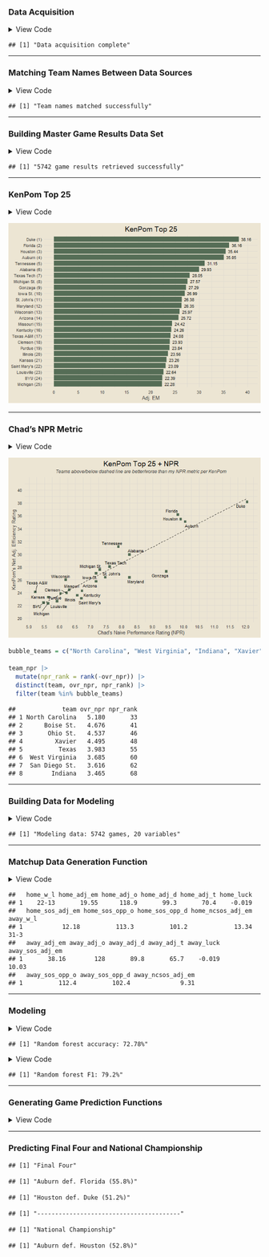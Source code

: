 
### Data Acquisition

<details>
<summary>
View Code
</summary>

``` r
my_cols = c(
  "rk", "team", "conf", "w_l", "adj_em", "adj_o", "adj_o_rk", "adj_d", "adj_d_rk",
  "adj_t","adj_t_rk", "luck", "luck_rk", "sos_adj_em", "sos_adj_em_rk", "sos_opp_o",
  "sos_opp_o_rk", "sos_opp_d", "sos_opp_d_rk", "ncsos_adj_em", "ncsos_adj_em_rk"
)

get_kenpom = function() {
  url = "https://kenpom.com/"
  webpage = read_html(url)
  tbl = (webpage |> html_nodes(css = "#data-area") |> html_table())[[1]]
  
  df = tbl |>
    setNames(my_cols) |>
    filter(rk != "Rk" & rk != "") |>
    mutate(rk = as.integer(rk), adj_em = as.numeric(adj_em), adj_o = as.numeric(adj_o),
           adj_o_rk = as.integer(adj_o_rk), adj_d = as.numeric(adj_d), adj_d_rk = as.integer(adj_d_rk),
           adj_t = as.numeric(adj_t), adj_t_rk = as.integer(adj_t_rk), luck = as.numeric(luck),
           luck_rk = as.integer(luck_rk), sos_adj_em = as.numeric(sos_adj_em),
           sos_adj_em_rk = as.integer(sos_adj_em_rk), sos_opp_o = as.numeric(sos_opp_o),
           sos_opp_o_rk = as.integer(sos_opp_o_rk), sos_opp_d = as.numeric(sos_opp_d),
           sos_opp_d_rk = as.integer(sos_opp_d_rk), ncsos_adj_em = as.numeric(ncsos_adj_em),
           ncsos_adj_em_rk = as.integer(ncsos_adj_em_rk))
  
  return(df)
}

# kp_raw = get_kenpom() |>
#   mutate(team = trimws(str_remove_all(team, "\\d+")))

kpr = suppressMessages(read_excel("kenpom_raw.xlsx"))

kp_raw = kpr |>
    setNames(my_cols) |>
    filter(rk != "Rk" & rk != "") |>
    mutate(rk = as.integer(rk), adj_em = as.numeric(adj_em), adj_o = as.numeric(adj_o),
           adj_o_rk = as.integer(adj_o_rk), adj_d = as.numeric(adj_d), adj_d_rk = as.integer(adj_d_rk),
           adj_t = as.numeric(adj_t), adj_t_rk = as.integer(adj_t_rk), luck = as.numeric(luck),
           luck_rk = as.integer(luck_rk), sos_adj_em = as.numeric(sos_adj_em),
           sos_adj_em_rk = as.integer(sos_adj_em_rk), sos_opp_o = as.numeric(sos_opp_o),
           sos_opp_o_rk = as.integer(sos_opp_o_rk), sos_opp_d = as.numeric(sos_opp_d),
           sos_opp_d_rk = as.integer(sos_opp_d_rk), ncsos_adj_em = as.numeric(ncsos_adj_em),
           ncsos_adj_em_rk = as.integer(ncsos_adj_em_rk)) |>
  mutate(team = str_trim(str_remove_all(team, "\\d+")))

games_raw = cbd_torvik_game_box(year = 2025)
print("Data acquisition complete")
```

</details>

    ## [1] "Data acquisition complete"

------------------------------------------------------------------------

### Matching Team Names Between Data Sources

<details>
<summary>
View Code
</summary>

``` r
kp_teams = sort(unique(kp_raw$team))

torvik_teams = games_raw |>
  count(team) |>
  filter(n >= 20) |>
  pull(team)

matched_teams = intersect(kp_teams, torvik_teams)
unmatched_teams = kp_teams[!kp_teams %in% matched_teams]

kp = kp_raw |>
  mutate(team = case_when(team == "CSUN" ~ "Cal St. Northridge",
                          team == "Kansas City" ~ "UMKC",
                          team == "McNeese" ~ "McNeese St.",
                          team == "Nicholls" ~ "Nicholls St.",
                          team == "SIUE" ~ "SIU Edwardsville",
                          team == "Southeast Missouri" ~ "Southeast Missouri St.",
                          team == "East Texas A&M" ~ "Texas A&M Commerce",
                          T ~ team))

if (length(intersect(kp$team, torvik_teams)) == length(torvik_teams)) {
  print("Team names matched successfully")
} else {
  print("Team names not matched")
}
```

</details>

    ## [1] "Team names matched successfully"

------------------------------------------------------------------------

### Building Master Game Results Data Set

<details>
<summary>
View Code
</summary>

``` r
valid_game_ids = games_raw |>
  filter(team %in% torvik_teams) |>
  count(game_id) |>
  filter(n == 2) |>
  pull(game_id)

get_home_team = function(gid) {
  teams = games_raw |>
    filter(game_id == gid) |>
    pull(team)
  
  loc1 = str_locate(gid, teams[1])[1]
  loc2 = str_locate(gid, teams[2])[1]
  
  if (loc1 < loc2) {
    return(teams[2])
  } else {
    return(teams[1])
  }
}

get_away_team = function(gid) {
  teams = games_raw |>
    filter(game_id == gid) |>
    pull(team)
  
  loc1 = str_locate(gid, teams[1])[1]
  loc2 = str_locate(gid, teams[2])[1]
  
  if (loc1 < loc2) {
    return(teams[1])
  } else {
    return(teams[2])
  }
}

home_away_teams = data.frame(game_id = valid_game_ids) |>
  mutate(home_team = sapply(game_id, get_home_team),
         away_team = sapply(game_id, get_away_team))

team_game_pts_scored = games_raw |>
  distinct(game_id, team, pts)

game_results = home_away_teams |>
  inner_join(games_raw |>
  distinct(game_id, date), by = "game_id") |>
  select(game_id, date, home_team, away_team) |>
  inner_join(team_game_pts_scored, by = c("game_id", "home_team" = "team")) |>
  rename(home_score = pts) |>
  inner_join(team_game_pts_scored, by = c("game_id", "away_team" = "team")) |>
  rename(away_score = pts) |>
  mutate(win_team = ifelse(home_score > away_score, home_team, away_team),
         lose_team = ifelse(home_score > away_score, away_team, home_team),
         win_score = ifelse(home_score > away_score, home_score, away_score),
         lose_score = ifelse(home_score > away_score, away_score, home_score))

sprintf("%s game results retrieved successfully", nrow(game_results))
```

</details>

    ## [1] "5742 game results retrieved successfully"

------------------------------------------------------------------------

### KenPom Top 25

<details>
<summary>
View Code
</summary>

``` r
better_date = function(date) {
  return(paste0(month(date, label = T, abbr = F), " ", day(date), ", ", year(date)))
}

fig_data = kp |>
  slice_max(adj_em, n = 25, with_ties = F) |>
  mutate(team = paste0(team, " (", rk, ")"))

fig_data |>
  ggplot(aes(reorder(team, adj_em), adj_em)) +
  geom_col(fill = "#556d56") +
  geom_text(aes(label = adj_em), size = 3, hjust = -0.25) +
  coord_flip(ylim = c(0, max(fig_data$adj_em) * 1.05)) +
  scale_y_continuous(breaks = seq(0, 50, by = 5)) +
  labs(x = NULL, y = "Adj. EM",
       title = "KenPom Top 25")
```

</details>

![](README_files/figure-gfm/unnamed-chunk-6-1.png)<!-- -->

------------------------------------------------------------------------

### Chad’s NPR Metric

<details>
<summary>
View Code
</summary>

``` r
get_team_off_ppg = function(tm) {
  home = game_results |> filter(home_team == tm) |> pull(home_score)
  away = game_results |> filter(away_team == tm) |> pull(away_score)
  return(round(mean(c(home, away)), 3))
}

get_team_def_ppg = function(tm) {
  home = game_results |> filter(home_team == tm) |> pull(away_score)
  away = game_results |> filter(away_team == tm) |> pull(home_score)
  return(round(mean(c(home, away)), 3))
}

all_teams = sort(unique(c(game_results$home_team, game_results$away_team)))

team_ppg = data.frame(team = all_teams) |>
  mutate(off_ppg = sapply(team, get_team_off_ppg),
         def_ppg = sapply(team, get_team_def_ppg))

npr_results = game_results |>
  inner_join(team_ppg, by = c("home_team" = "team")) |>
  rename(home_off_ppg = off_ppg, home_def_ppg = def_ppg) |>
  inner_join(team_ppg, by = c("away_team" = "team")) |>
  rename(away_off_ppg = off_ppg, away_def_ppg = def_ppg) |>
  mutate(home_exp = (home_off_ppg + away_def_ppg) / 2,
         away_exp = (away_off_ppg + home_def_ppg) / 2,
         home_off_npr = home_score - home_exp,
         home_def_npr = away_exp - away_score,
         away_off_npr = away_score - away_exp,
         away_def_npr = home_exp - home_score)

get_team_off_npr = function(tm) {
  home = npr_results |> filter(home_team == tm) |> pull(home_off_npr)
  away = npr_results |> filter(away_team == tm) |> pull(away_off_npr)
  return(round(mean(c(home, away)), 3))
}

get_team_def_npr = function(tm) {
  home = npr_results |> filter(home_team == tm) |> pull(home_def_npr)
  away = npr_results |> filter(away_team == tm) |> pull(away_def_npr)
  return(round(mean(c(home, away)), 3))
}

team_npr = data.frame(team = all_teams) |>
  mutate(off_npr = sapply(team, get_team_off_npr),
         def_npr = sapply(team, get_team_def_npr),
         ovr_npr = off_npr + def_npr) |>
  arrange(desc(ovr_npr))

inner_join(x = team_npr |> select(team, ovr_npr) |> mutate(npr_rk = rank(-ovr_npr)),
           y = kp |> select(team, kp_rank = rk, adj_em),
           by = "team") |>
  filter(kp_rank <= 25) |>
  ggplot(aes(ovr_npr, adj_em)) +
  geom_point(size = 2, col = "#556d56", shape = "square") +
  geom_line(stat = "smooth", method = "lm", formula = y ~ x, linetype = "dashed") +
  ggrepel::geom_text_repel(aes(label = team), size = 3, max.overlaps = 25) +
  scale_x_continuous(breaks = seq(0, 20, by = 0.5)) +
  scale_y_continuous(breaks = seq(0, 50, by = 2)) +
  labs(x = "Chad's Naive Performance Rating (NPR)", y = "KenPom's Net Adj. Efficiency Rating",
       title = "KenPom Top 25 + NPR", subtitle = "Teams above/below dashed line are better/worse than my NPR metric per KenPom")
```

</details>

![](README_files/figure-gfm/unnamed-chunk-7-1.png)<!-- -->

``` r
bubble_teams = c("North Carolina", "West Virginia", "Indiana", "Xavier", "Texas", "Ohio St.", "Boise St.", "San Diego St.")

team_npr |>
  mutate(npr_rank = rank(-ovr_npr)) |>
  distinct(team, ovr_npr, npr_rank) |>
  filter(team %in% bubble_teams)
```

    ##             team ovr_npr npr_rank
    ## 1 North Carolina   5.180       33
    ## 2      Boise St.   4.676       41
    ## 3       Ohio St.   4.537       46
    ## 4         Xavier   4.495       48
    ## 5          Texas   3.983       55
    ## 6  West Virginia   3.685       60
    ## 7  San Diego St.   3.616       62
    ## 8        Indiana   3.465       68

------------------------------------------------------------------------

### Building Data for Modeling

<details>
<summary>
View Code
</summary>

``` r
kp_refined = kp |>
  select(-contains("rk"), -conf)

kp_names = names(kp_refined)

home_kp = kp_refined |>
  setNames(paste0("home_", kp_names))

away_kp = kp_refined |>
  setNames(paste0("away_", kp_names))

modeling_results = game_results |>
  transmute(home_team, away_team,
            home_win = ifelse(win_team == home_team, 1, 0)) |>
  inner_join(home_kp, by = "home_team") |>
  inner_join(away_kp, by = "away_team") |>
  select(-c(home_team, away_team)) |>
  mutate(home_win = factor(home_win))

sprintf("Modeling data: %s games, %s variables", nrow(modeling_results), ncol(modeling_results) - 1)
```

</details>

    ## [1] "Modeling data: 5742 games, 20 variables"

------------------------------------------------------------------------

### Matchup Data Generation Function

<details>
<summary>
View Code
</summary>

``` r
# helper function to generate modeling data for a given matchup
generate_matchup_data = function(home_team, away_team) {
  return(data.frame(home_team = home_team, away_team = away_team) |>
    inner_join(home_kp, by = "home_team") |>
    inner_join(away_kp, by = "away_team") |>
    select(-c(home_team, away_team)))
}

# example output
generate_matchup_data(home_team = "North Carolina", away_team = "Duke")
```

</details>

    ##   home_w_l home_adj_em home_adj_o home_adj_d home_adj_t home_luck
    ## 1    22-13       19.55      118.9       99.3       70.4    -0.019
    ##   home_sos_adj_em home_sos_opp_o home_sos_opp_d home_ncsos_adj_em away_w_l
    ## 1           12.18          113.3          101.2             13.34     31-3
    ##   away_adj_em away_adj_o away_adj_d away_adj_t away_luck away_sos_adj_em
    ## 1       38.16        128       89.8       65.7    -0.019           10.03
    ##   away_sos_opp_o away_sos_opp_d away_ncsos_adj_em
    ## 1          112.4          102.4              9.31

------------------------------------------------------------------------

### Modeling

<details>
<summary>
View Code
</summary>

``` r
today_seed = as.numeric(str_remove_all(Sys.Date(), "-"))
set.seed(today_seed)
train_index = sample(nrow(modeling_results), 0.7 * nrow(modeling_results))
train_data = modeling_results[train_index, ]
test_data = modeling_results[-train_index, ]
rf_model = randomForest(home_win ~ ., data = train_data)
predictions = predict(rf_model, newdata = test_data)
accuracy = round(mean(predictions == test_data$home_win) * 100, 2)
sprintf("Random forest accuracy: %s%%", accuracy)
```

</details>

    ## [1] "Random forest accuracy: 72.78%"

<details>
<summary>
View Code
</summary>

``` r
conf_matrix = table(predictions, test_data$home_win)
precision = conf_matrix[2, 2] / sum(conf_matrix[, 2])
recall = conf_matrix[2, 2] / sum(conf_matrix[2, ])
f1_score = round(2 * precision * recall / (precision + recall) * 100, 2)
sprintf("Random forest F1: %s%%", f1_score)
```

</details>

    ## [1] "Random forest F1: 79.2%"

------------------------------------------------------------------------

### Generating Game Prediction Functions

<details>
<summary>
View Code
</summary>

``` r
make_game_prediction = function(home_team, away_team) {
  game_data = generate_matchup_data(home_team = home_team, away_team = away_team)
  home_win = predict(rf_model, game_data)[[1]]
  win_probs = predict(rf_model, game_data, type = "prob")
  if (home_win == 1) {
    return(sprintf("%s def. %s (%s%%)", home_team, away_team, win_probs[2] * 100))
  } else if (home_win == 0) {
    return(sprintf("%s def. %s (%s%%)", away_team, home_team, win_probs[1] * 100))
  }
}

neutral_predict = function(home_team, away_team) {
  if (home_team == "" & away_team == "") return("Select two teams to predict game outcome")
  if ((home_team == "" & away_team != "") | (home_team != "" & away_team == "")) {
    return("Select two teams to predcit game outcome")
  }
  if (home_team == away_team) return("Please select different teams")
  game_data = generate_matchup_data(home_team = home_team, away_team = away_team)
  other_data = generate_matchup_data(home_team = away_team, away_team = home_team)
  probs1 = predict(rf_model, game_data, type = "prob")[2]
  probs2 = predict(rf_model, other_data, type = "prob")[1]
  ovr = round(mean(c(probs1, probs2)) * 100, 1)
  if (ovr == 50) {
    return("Toss up")
  } else if (ovr > 50) {
    return(sprintf("%s def. %s (%s%%)", home_team, away_team, ovr))
  } else if (ovr < 50) {
    return(sprintf("%s def. %s (%s%%)", away_team, home_team, 100 - ovr))
  }
}
```

</details>

------------------------------------------------------------------------

### Predicting Final Four and National Championship

    ## [1] "Final Four"

    ## [1] "Auburn def. Florida (55.8%)"

    ## [1] "Houston def. Duke (51.2%)"

    ## [1] "----------------------------------------"

    ## [1] "National Championship"

    ## [1] "Auburn def. Houston (52.8%)"
